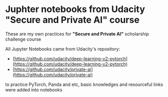 # Juphter notebooks from Udacity "Secure and Private AI" course 

These are my own practices for **"Secure and Private AI"** scholarship challenge course

All Jupyter Notebooks came from Udacity's repository:  
- [https://github.com/udacity/deep-learning-v2-pytorch](https://github.com/udacity/deep-learning-v2-pytorch)
- [https://github.com/udacity/private-ai](https://github.com/udacity/private-ai)

to practice PyTorch, Panda and etc, basic knowledges and resourceful links were added into notebooks
